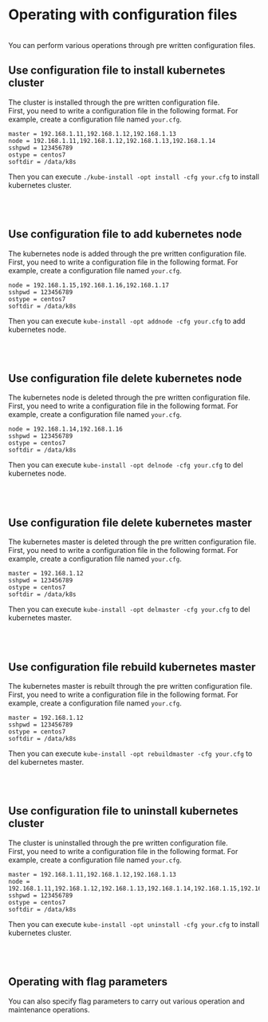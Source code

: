 
# Operating with configuration files

<br>
You can perform various operations through pre written configuration files.
<br>

## Use configuration file to install kubernetes cluster

The cluster is installed through the pre written configuration file. 
<br>
First, you need to write a configuration file in the following format. For example, create a configuration file named `your.cfg`.

```
master = 192.168.1.11,192.168.1.12,192.168.1.13
node = 192.168.1.11,192.168.1.12,192.168.1.13,192.168.1.14
sshpwd = 123456789
ostype = centos7
softdir = /data/k8s
```

Then you can execute `./kube-install -opt install -cfg your.cfg` to install kubernetes cluster.

<br>
<br>

## Use configuration file to add kubernetes node

The kubernetes node is added through the pre written configuration file.
<br>
First, you need to write a configuration file in the following format. For example, create a configuration file named `your.cfg`.

```
node = 192.168.1.15,192.168.1.16,192.168.1.17
sshpwd = 123456789
ostype = centos7
softdir = /data/k8s
```

Then you can execute `kube-install -opt addnode -cfg your.cfg` to add kubernetes node.


<br>
<br>

## Use configuration file delete kubernetes node

The kubernetes node is deleted through the pre written configuration file.
<br>
First, you need to write a configuration file in the following format. For example, create a configuration file named `your.cfg`.

```
node = 192.168.1.14,192.168.1.16
sshpwd = 123456789
ostype = centos7
softdir = /data/k8s
```

Then you can execute `kube-install -opt delnode -cfg your.cfg` to del kubernetes node.

<br>
<br>

## Use configuration file delete kubernetes master

The kubernetes master is deleted through the pre written configuration file.
<br>
First, you need to write a configuration file in the following format. For example, create a configuration file named `your.cfg`.

```
master = 192.168.1.12
sshpwd = 123456789
ostype = centos7
softdir = /data/k8s
```

Then you can execute `kube-install -opt delmaster -cfg your.cfg` to del kubernetes master.

<br>
<br>

## Use configuration file rebuild kubernetes master

The kubernetes master is rebuilt through the pre written configuration file.
<br>
First, you need to write a configuration file in the following format. For example, create a configuration file named `your.cfg`.

```
master = 192.168.1.12
sshpwd = 123456789
ostype = centos7
softdir = /data/k8s
```

Then you can execute `kube-install -opt rebuildmaster -cfg your.cfg` to del kubernetes master.

<br>
<br>

## Use configuration file to uninstall kubernetes cluster

The cluster is uninstalled through the pre written configuration file.
<br>
First, you need to write a configuration file in the following format. For example, create a configuration file named `your.cfg`.

```
master = 192.168.1.11,192.168.1.12,192.168.1.13
node = 192.168.1.11,192.168.1.12,192.168.1.13,192.168.1.14,192.168.1.15,192.168.1.16,192.168.1.17
sshpwd = 123456789
ostype = centos7
softdir = /data/k8s
```

Then you can execute `kube-install -opt uninstall -cfg your.cfg` to install kubernetes cluster.

<br>
<br>

## Operating with flag parameters

You can also specify flag parameters to carry out various operation and maintenance operations.

<br>
<br>
<br>
